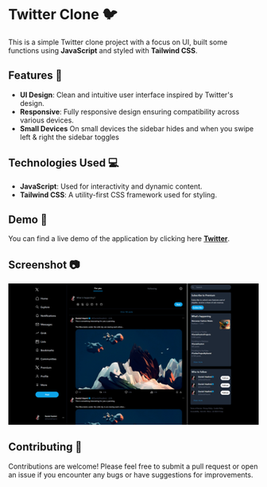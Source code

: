 # Twitter Clone 🐦

This is a simple Twitter clone project with a focus on UI, built some functions using **JavaScript** and styled with **Tailwind CSS**.

## Features 🚀

- **UI Design**: Clean and intuitive user interface inspired by Twitter's design.
- **Responsive**: Fully responsive design ensuring compatibility across various devices.
- **Small Devices** On small devices the sidebar hides and when you swipe left & right the sidebar toggles

## Technologies Used 💻

- **JavaScript**: Used for interactivity and dynamic content.
- **Tailwind CSS**: A utility-first CSS framework used for styling.

## Demo 🎥

You can find a live demo of the application by clicking here <a href="https://twitter-clone.freewebhostmost.com/"><b>Twitter</b></a>.

## Screenshot 📷

![Screenshot 1](images/img.png)

## Contributing 🤝

Contributions are welcome! Please feel free to submit a pull request or open an issue if you encounter any bugs or have suggestions for improvements.
